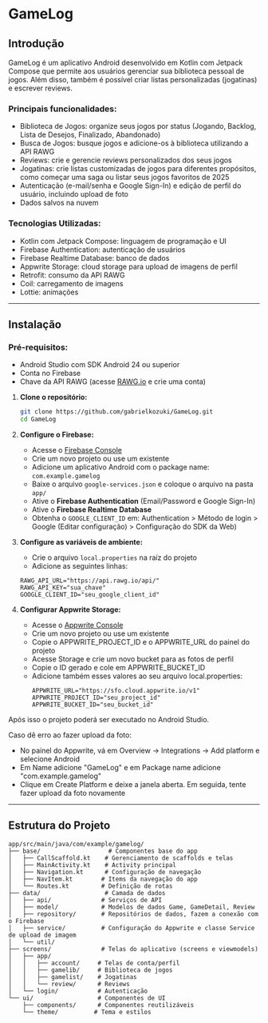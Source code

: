 # GameLog

## Introdução

GameLog é um aplicativo Android desenvolvido em Kotlin com Jetpack Compose que permite aos usuários gerenciar sua biblioteca pessoal de jogos. Além disso, também é possível criar listas personalizadas (jogatinas) e escrever reviews.

### Principais funcionalidades:
- Biblioteca de Jogos: organize seus jogos por status (Jogando, Backlog, Lista de Desejos, Finalizado, Abandonado)
- Busca de Jogos: busque jogos e adicione-os à biblioteca utilizando a API RAWG
- Reviews: crie e gerencie reviews personalizados dos seus jogos
- Jogatinas: crie listas customizadas de jogos para diferentes propósitos, como começar uma saga ou listar seus jogos favoritos de 2025
- Autenticação (e-mail/senha e Google Sign-In) e edição de perfil do usuário, incluindo upload de foto
- Dados salvos na nuvem

### Tecnologias Utilizadas:
- Kotlin com Jetpack Compose: linguagem de programação e UI
- Firebase Authentication: autenticação de usuários
- Firebase Realtime Database: banco de dados
- Appwrite Storage: cloud storage para upload de imagens de perfil
- Retrofit: consumo da API RAWG
- Coil: carregamento de imagens
- Lottie: animações

---

## Instalação

### Pré-requisitos:
- Android Studio com SDK Android 24 ou superior
- Conta no Firebase
- Chave da API RAWG (acesse [RAWG.io](https://rawg.io/apidocs) e crie uma conta)

1. **Clone o repositório:**
   ```bash
   git clone https://github.com/gabrielkozuki/GameLog.git
   cd GameLog
   ```

2. **Configure o Firebase:**
   - Acesse o [Firebase Console](https://console.firebase.google.com/)
   - Crie um novo projeto ou use um existente
   - Adicione um aplicativo Android com o package name: `com.example.gamelog`
   - Baixe o arquivo `google-services.json` e coloque o arquivo na pasta `app/`
   - Ative o **Firebase Authentication** (Email/Password e Google Sign-In)
   - Ative o **Firebase Realtime Database**
   - Obtenha o `GOOGLE_CLIENT_ID` em: Authentication > Método de login > Google (Editar configuração) > Configuração do SDK da Web)

3. **Configure as variáveis de ambiente:**
   - Crie o arquivo `local.properties` na raíz do projeto
   - Adicione as seguintes linhas:
   ```properties
   RAWG_API_URL="https://api.rawg.io/api/"
   RAWG_API_KEY="sua_chave"
   GOOGLE_CLIENT_ID="seu_google_client_id"
   ```

4. **Configurar Appwrite Storage:**
   - Acesse o [Appwrite Console](https://cloud.appwrite.io/)
   - Crie um novo projeto ou use um existente
   - Copie o APPWRITE_PROJECT_ID e o APPWRITE_URL do painel do projeto
   - Acesse Storage e crie um novo bucket para as fotos de perfil
   - Copie o ID gerado e cole em APPWRITE_BUCKET_ID
   - Adicione também esses valores ao seu arquivo local.properties:
     ```properties
     APPWRITE_URL="https://sfo.cloud.appwrite.io/v1"
     APPWRITE_PROJECT_ID="seu_project_id"
     APPWRITE_BUCKET_ID="seu_bucket_id"
     ```

Após isso o projeto poderá ser executado no Android Studio.

Caso dê erro ao fazer upload da foto:
- No painel do Appwrite, vá em Overview -> Integrations -> Add platform e selecione Android
- Em Name adicione "GameLog" e em Package name adicione "com.example.gamelog"
- Clique em Create Platform e deixe a janela aberta. Em seguida, tente fazer upload da foto novamente


---

## Estrutura do Projeto

```
app/src/main/java/com/example/gamelog/
├── base/                   # Componentes base do app
│   ├── CallScaffold.kt    # Gerenciamento de scaffolds e telas
│   ├── MainActivity.kt    # Activity principal
│   ├── Navigation.kt      # Configuração de navegação
│   ├── NavItem.kt        # Items da navegação do app
│   └── Routes.kt         # Definição de rotas
├── data/                  # Camada de dados
│   ├── api/              # Serviços de API
│   ├── model/            # Modelos de dados Game, GameDetail, Review
│   ├── repository/       # Repositórios de dados, fazem a conexão com o Firebase
│   ├── service/          # Configuração do Appwrite e classe Service de upload de imagem
│   └── util/             
├── screens/              # Telas do aplicativo (screens e viewmodels)
│   ├── app/
│   │   ├── account/     # Telas de conta/perfil
│   │   ├── gamelib/     # Biblioteca de jogos
│   │   ├── gamelist/    # Jogatinas
│   │   └── review/      # Reviews
│   └── login/           # Autenticação
└── ui/                  # Componentes de UI
    ├── components/      # Componentes reutilizáveis
    └── theme/          # Tema e estilos
```
